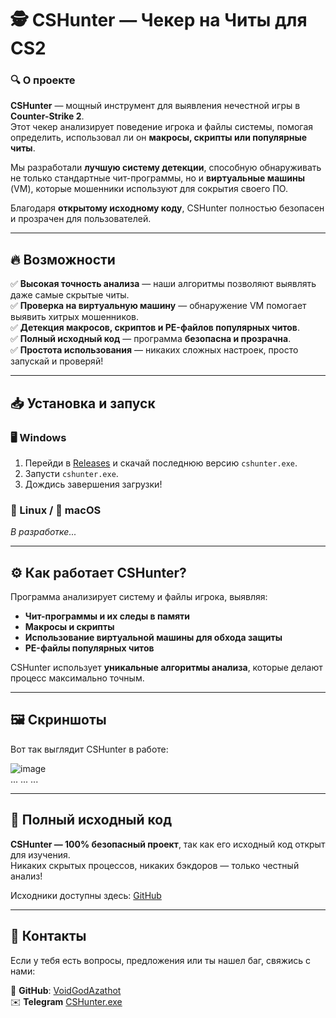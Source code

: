 # 🕵️ CSHunter — Чекер на Читы для CS2  

### 🔍 О проекте  
**CSHunter** — мощный инструмент для выявления нечестной игры в **Counter-Strike 2**.  
Этот чекер анализирует поведение игрока и файлы системы, помогая определить, использовал ли он **макросы, скрипты или популярные читы**.  

Мы разработали **лучшую систему детекции**, способную обнаруживать не только стандартные чит-программы, но и **виртуальные машины** (VM), которые мошенники используют для сокрытия своего ПО.  

Благодаря **открытому исходному коду**, CSHunter полностью безопасен и прозрачен для пользователей.  

---

## 🔥 Возможности  

✅ **Высокая точность анализа** — наши алгоритмы позволяют выявлять даже самые скрытые читы.  
✅ **Проверка на виртуальную машину** — обнаружение VM помогает выявить хитрых мошенников.  
✅ **Детекция макросов, скриптов и PE-файлов популярных читов**.  
✅ **Полный исходный код** — программа **безопасна и прозрачна**.  
✅ **Простота использования** — никаких сложных настроек, просто запускай и проверяй!   

---

## 📥 Установка и запуск  

### 🖥 Windows  
1. Перейди в [Releases](https://github.com/VoidGodAzathot/CSHunter/releases) и скачай последнюю версию `cshunter.exe`.  
2. Запусти `cshunter.exe`.  
3. Дождись завершения загрузки!  

### 🐧 Linux / 🍏 macOS  
*В разработке...*

---

## ⚙️ Как работает CSHunter?  
Программа анализирует систему и файлы игрока, выявляя:  
- **Чит-программы и их следы в памяти**  
- **Макросы и скрипты**  
- **Использование виртуальной машины для обхода защиты**  
- **PE-файлы популярных читов**  

CSHunter использует **уникальные алгоритмы анализа**, которые делают процесс максимально точным.  

---

## 🖼️ Скриншоты  
Вот так выглядит CSHunter в работе:  

![image](https://github.com/user-attachments/assets/fbd60fea-740a-4529-af23-cf3637a90de6)  
...
...
...

---

## 🔗 Полный исходный код  
**CSHunter — 100% безопасный проект**, так как его исходный код открыт для изучения.  
Никаких скрытых процессов, никаких бэкдоров — только честный анализ!  

Исходники доступны здесь: [GitHub](https://github.com/VoidGodAzathot/CSHunter)  

---

## 📌 Контакты  
Если у тебя есть вопросы, предложения или ты нашел баг, свяжись с нами:  

📂 **GitHub**: [VoidGodAzathot](https://github.com/VoidGodAzathot)  
✉️ **Telegram** [CSHunter.exe](t.me/cshunterexe)
